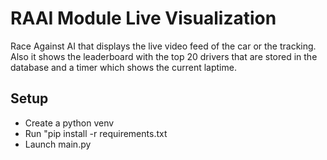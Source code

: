 # RAAI Module Live Visualization
Race Against AI that displays the live video feed of the car or the tracking. Also it shows the leaderboard with the top 20 drivers that are stored in the database and a timer which shows the current laptime.

## Setup
- Create a python venv
- Run "pip install -r requirements.txt
- Launch main.py